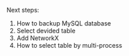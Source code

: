 Next steps:

1. How to backup MySQL database
2. Select devided table
3. Add NetworkX
4. How to select table by multi-process 